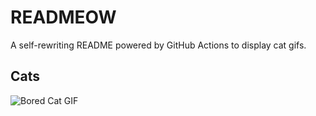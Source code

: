 # READMEOW

A self-rewriting README powered by GitHub Actions to display cat gifs.

## Cats

![Bored Cat GIF](https://media2.giphy.com/media/v1.Y2lkPTlhY2QwMmRhZjB3dTQ4a3F0MWZocHN6MHBxNTZlOWUzc2lic2hkbDcwMmdkNnlkMyZlcD12MV9naWZzX3NlYXJjaCZjdD1n/mlvseq9yvZhba/200.gif)
